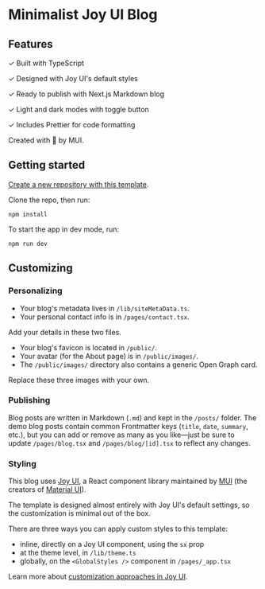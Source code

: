 # Minimalist Joy UI Blog

## Features

✓ Built with TypeScript

✓ Designed with Joy UI's default styles

✓ Ready to publish with Next.js Markdown blog

✓ Light and dark modes with toggle button

✓ Includes Prettier for code formatting

Created with 💙 by MUI.

## Getting started

[Create a new repository with this template](https://github.com/samuelsycamore/joy-next-blog/generate).

Clone the repo, then run:

```
npm install
```

To start the app in dev mode, run:

```
npm run dev
```

## Customizing

### Personalizing

- Your blog's metadata lives in `/lib/siteMetaData.ts`.
- Your personal contact info is in `/pages/contact.tsx`.

Add your details in these two files.

- Your blog's favicon is located in `/public/`.
- Your avatar (for the About page) is in `/public/images/`.
- The `/public/images/` directory also contains a generic Open Graph card.

Replace these three images with your own.

### Publishing

Blog posts are written in Markdown (`.md`) and kept in the `/posts/` folder.
The demo blog posts contain common Frontmatter keys (`title`, `date`, `summary`, etc.), but you can add or remove as many as you like—just be sure to update `/pages/blog.tsx` and `/pages/blog/[id].tsx` to reflect any changes.

### Styling

This blog uses [Joy UI](https://mui.com/joy-ui/getting-started/overview/), a React component library maintained by [MUI](https://mui.com) (the creators of [Material UI](https://mui.com/material-ui/getting-started/overview/)).

The template is designed almost entirely with Joy UI's default settings, so the customization is minimal out of the box.

There are three ways you can apply custom styles to this template:

- inline, directly on a Joy UI component, using the `sx` prop
- at the theme level, in `/lib/theme.ts`
- globally, on the `<GlobalStyles />` component in `/pages/_app.tsx`

Learn more about [customization approaches in Joy UI](https://mui.com/joy-ui/customization/approaches/).
